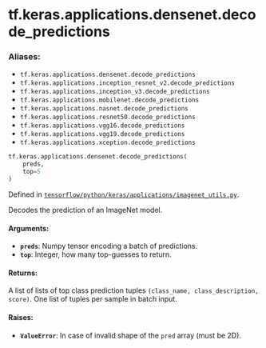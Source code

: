 <div itemscope itemtype="http://developers.google.com/ReferenceObject">
<meta itemprop="name" content="tf.keras.applications.densenet.decode_predictions" />
</div>

# tf.keras.applications.densenet.decode_predictions

### Aliases:

* `tf.keras.applications.densenet.decode_predictions`
* `tf.keras.applications.inception_resnet_v2.decode_predictions`
* `tf.keras.applications.inception_v3.decode_predictions`
* `tf.keras.applications.mobilenet.decode_predictions`
* `tf.keras.applications.nasnet.decode_predictions`
* `tf.keras.applications.resnet50.decode_predictions`
* `tf.keras.applications.vgg16.decode_predictions`
* `tf.keras.applications.vgg19.decode_predictions`
* `tf.keras.applications.xception.decode_predictions`

``` python
tf.keras.applications.densenet.decode_predictions(
    preds,
    top=5
)
```



Defined in [`tensorflow/python/keras/applications/imagenet_utils.py`](https://www.tensorflow.org/code/tensorflow/python/keras/applications/imagenet_utils.py).

Decodes the prediction of an ImageNet model.

#### Arguments:

* <b>`preds`</b>: Numpy tensor encoding a batch of predictions.
* <b>`top`</b>: Integer, how many top-guesses to return.


#### Returns:

A list of lists of top class prediction tuples
`(class_name, class_description, score)`.
One list of tuples per sample in batch input.


#### Raises:

* <b>`ValueError`</b>: In case of invalid shape of the `pred` array
        (must be 2D).